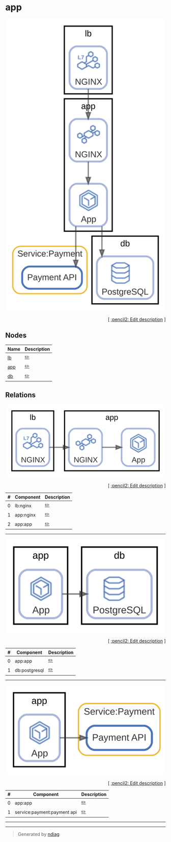 # app

![view](label-app.svg)



<p align="right">
  [ <a href="../../ndiag.descriptions/_label-app.md">:pencil2: Edit description</a> ]
<p>

## Nodes

| Name | Description |
| --- | --- |
| [lb](node-lb.md) | <a href="../../ndiag.descriptions/_node-lb.md">:pencil2:</a> |
| [app](node-app.md) | <a href="../../ndiag.descriptions/_node-app.md">:pencil2:</a> |
| [db](node-db.md) | <a href="../../ndiag.descriptions/_node-db.md">:pencil2:</a> |

## Relations

![relation](relation-lb_nginx-2750eb0.svg)


<p align="right">
  [ <a href="../../ndiag.descriptions/_relation-lb_nginx-2750eb0.md">:pencil2: Edit description</a> ]
<p>

| # | Component | Description |
| --- | --- | --- |
| 0 | lb:nginx |  <a href="../../ndiag.descriptions/_component-lb_nginx.md">:pencil2:</a> |
| 1 | app:nginx |  <a href="../../ndiag.descriptions/_component-app_nginx.md">:pencil2:</a> |
| 2 | app:app |  <a href="../../ndiag.descriptions/_component-app_app.md">:pencil2:</a> |

---

![relation](relation-app_app-fc502aa.svg)


<p align="right">
  [ <a href="../../ndiag.descriptions/_relation-app_app-fc502aa.md">:pencil2: Edit description</a> ]
<p>

| # | Component | Description |
| --- | --- | --- |
| 0 | app:app |  <a href="../../ndiag.descriptions/_component-app_app.md">:pencil2:</a> |
| 1 | db:postgresql |  <a href="../../ndiag.descriptions/_component-db_postgresql.md">:pencil2:</a> |

---

![relation](relation-app_app-34fd077.svg)


<p align="right">
  [ <a href="../../ndiag.descriptions/_relation-app_app-34fd077.md">:pencil2: Edit description</a> ]
<p>

| # | Component | Description |
| --- | --- | --- |
| 0 | app:app |  <a href="../../ndiag.descriptions/_component-app_app.md">:pencil2:</a> |
| 1 | service:payment:payment api |  <a href="../../ndiag.descriptions/_component-service_payment_payment_api.md">:pencil2:</a> |

---
---

> Generated by [ndiag](https://github.com/k1LoW/ndiag)
